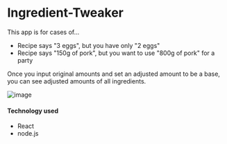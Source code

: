 # Ingredient-Tweaker
This app is for cases of...
- Recipe says "3 eggs", but you have only "2 eggs"
- Recipe says "150g of pork", but you want to use "800g of pork" for a party

Once you input original amounts and set an adjusted amount to be a base, you can see adjusted amounts of all ingredients.

![image](https://user-images.githubusercontent.com/30137645/55385466-18fbad80-54e2-11e9-978b-0ac4865448aa.png)

#### Technology used
- React
- node.js
